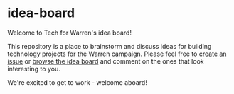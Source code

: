 # idea-board

Welcome to Tech for Warren's idea board!

This repository is a place to brainstorm and discuss ideas for building technology projects for the Warren campaign. Please feel free to [create an issue](https://github.com/techforwarren/idea-board/issues/new) or [browse the idea board](https://github.com/techforwarren/idea-board/issues) and comment on the ones that look interesting to you.

We're excited to get to work - welcome aboard!
